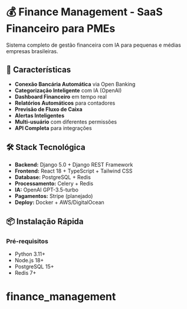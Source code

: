 # 💰 Finance Management - SaaS Financeiro para PMEs

Sistema completo de gestão financeira com IA para pequenas e médias empresas brasileiras.

## 🚀 Características

- **Conexão Bancária Automática** via Open Banking
- **Categorização Inteligente** com IA (OpenAI)
- **Dashboard Financeiro** em tempo real
- **Relatórios Automáticos** para contadores
- **Previsão de Fluxo de Caixa**
- **Alertas Inteligentes**
- **Multi-usuário** com diferentes permissões
- **API Completa** para integrações

## 🛠️ Stack Tecnológica

- **Backend:** Django 5.0 + Django REST Framework
- **Frontend:** React 18 + TypeScript + Tailwind CSS
- **Database:** PostgreSQL + Redis
- **Processamento:** Celery + Redis
- **IA:** OpenAI GPT-3.5-turbo
- **Pagamentos:** Stripe (planejado)
- **Deploy:** Docker + AWS/DigitalOcean

## 📦 Instalação Rápida

### Pré-requisitos

- Python 3.11+
- Node.js 18+
- PostgreSQL 15+
- Redis 7+

# finance_management
